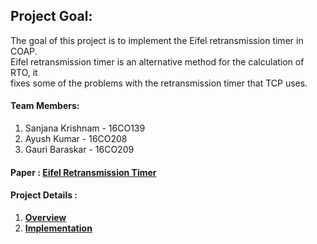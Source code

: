 ## Project Goal:

The goal of this project is to implement the Eifel retransmission timer in COAP.<br/>
Eifel retransmission timer is an alternative method for the calculation of RTO, it<br/>
fixes some of the problems with the retransmission timer that TCP uses.
 
#### Team Members:
1. Sanjana Krishnam - 16CO139
2. Ayush Kumar - 16CO208
3. Gauri Baraskar - 16CO209

#### Paper : [Eifel Retransmission Timer](http://ccr.sigcomm.org/archive/2000/july00/LudwigFinal.pdf)


#### Project Details :
1. **[Overview](https://github.com/ayush113/ComputerNetworks-IoT09/wiki/Overview-of-Eifel-Retransmission-Timer)**<br/>
2. **[Implementation](Implementation.md)**<br/>
